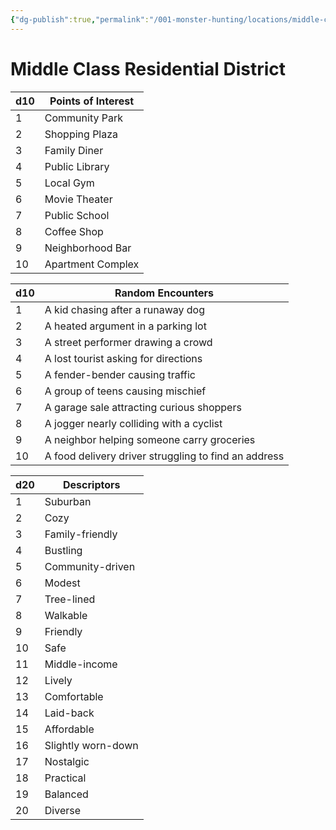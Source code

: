 ```yaml
---
{"dg-publish":true,"permalink":"/001-monster-hunting/locations/middle-class-residential/"}
---
```


# **Middle Class Residential District**


|d10|Points of Interest|
|---|---|
|1|Community Park|
|2|Shopping Plaza|
|3|Family Diner|
|4|Public Library|
|5|Local Gym|
|6|Movie Theater|
|7|Public School|
|8|Coffee Shop|
|9|Neighborhood Bar|
|10|Apartment Complex|

|d10|Random Encounters|
|---|---|
|1|A kid chasing after a runaway dog|
|2|A heated argument in a parking lot|
|3|A street performer drawing a crowd|
|4|A lost tourist asking for directions|
|5|A fender-bender causing traffic|
|6|A group of teens causing mischief|
|7|A garage sale attracting curious shoppers|
|8|A jogger nearly colliding with a cyclist|
|9|A neighbor helping someone carry groceries|
|10|A food delivery driver struggling to find an address|

|d20|Descriptors|
|---|---|
|1|Suburban|
|2|Cozy|
|3|Family-friendly|
|4|Bustling|
|5|Community-driven|
|6|Modest|
|7|Tree-lined|
|8|Walkable|
|9|Friendly|
|10|Safe|
|11|Middle-income|
|12|Lively|
|13|Comfortable|
|14|Laid-back|
|15|Affordable|
|16|Slightly worn-down|
|17|Nostalgic|
|18|Practical|
|19|Balanced|
|20|Diverse|
